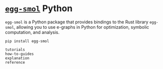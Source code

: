 # [`egg-smol`](https://github.com/mwillsey/egg-smol/) Python

`egg-smol` is a Python package that provides bindings to the Rust library `egg-smol`,
allowing you to use e-graphs in Python for optimization, symbolic computation, and analysis.

```shell
pip install egg-smol
```

```{toctree}
tutorials
how-to-guides
explanation
reference
```
